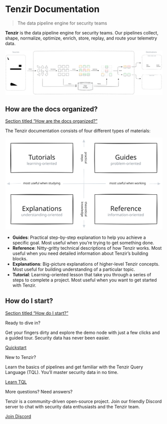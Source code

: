 # Tenzir Documentation

> The data pipeline engine for security teams

**Tenzir** is the data pipeline engine for security teams. Our pipelines collect, shape, normalize, optimize, enrich, store, replay, and route your telemetry data.

![End-to-end pipeline](/pr-preview/pr-116/_astro/end-to-end-pipeline.CicYXk_o_19DKCs.svg)

## How are the docs organized?

[Section titled “How are the docs organized?”](#how-are-the-docs-organized)

The Tenzir documentation consists of four different types of materials:

<!-- The SVG image -->

![Documentation structure](/docs-structure.svg)

<!-- Clickable overlay areas -->

<!-- Tutorials (top-left) -->

[](/pr-preview/pr-116/tutorials/)

<!-- Guides (top-right) -->

[](/pr-preview/pr-116/guides/)

<!-- Explanations (bottom-left) -->

[](/pr-preview/pr-116/explanations/)

<!-- Reference (bottom-right) -->

[](/pr-preview/pr-116/reference/)

* **Guides**: Practical step-by-step explanation to help you achieve a specific goal. Most useful when you’re trying to get something done.
* **Reference**: Nitty-gritty technical descriptions of how Tenzir works. Most useful when you need detailed information about Tenzir’s building blocks.
* **Explanations**: Big-picture explanations of higher-level Tenzir concepts. Most useful for building understanding of a particular topic.
* **Tutorial**: Learning-oriented lesson that take you through a series of steps to complete a project. Most useful when you want to get started with Tenzir.

## How do I start?

[Section titled “How do I start?”](#how-do-i-start)

Ready to dive in?

Get your fingers dirty and explore the demo node with just a few clicks and a guided tour. Security data has never been easier.

[Quickstart](guides/quickstart)

New to Tenzir?

Learn the basics of pipelines and get familiar with the Tenzir Query Language (TQL). You’ll master security data in no time.

[Learn TQL](explanations/architecture/pipeline)

More questions? Need answers?

Tenzir is a community-driven open-source project. Join our friendly Discord server to chat with security data enthusiasts and the Tenzir team.

[Join Discord](/discord)
